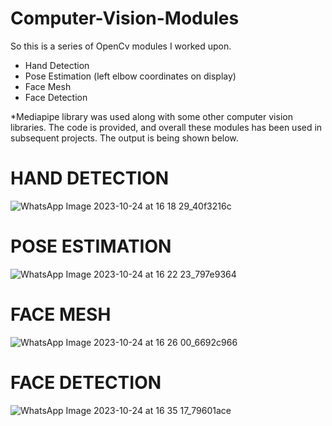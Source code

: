 # Computer-Vision-Modules



So this is a series of OpenCv modules I worked upon.
* Hand Detection
* Pose Estimation (left elbow coordinates on display)
* Face Mesh
* Face Detection







*Mediapipe library was used along with some other computer vision libraries. The code is provided, and overall these modules has been used in subsequent projects. 
The output is being shown below.




# HAND DETECTION
![WhatsApp Image 2023-10-24 at 16 18 29_40f3216c](https://github.com/Prayag-Chawla/Computer-Vision-Modules/assets/92213377/726eaa89-4799-4a61-918e-a570947d3493)


# POSE ESTIMATION
![WhatsApp Image 2023-10-24 at 16 22 23_797e9364](https://github.com/Prayag-Chawla/Computer-Vision-Modules/assets/92213377/01092a0d-da2a-4145-ade0-55602b80d88a)

# FACE MESH

![WhatsApp Image 2023-10-24 at 16 26 00_6692c966](https://github.com/Prayag-Chawla/Computer-Vision-Modules/assets/92213377/b7b981be-a000-443d-9abe-1a7de74c7dc9)



# FACE DETECTION

![WhatsApp Image 2023-10-24 at 16 35 17_79601ace](https://github.com/Prayag-Chawla/Computer-Vision-Modules/assets/92213377/a1a77f74-c749-459e-bb1e-dcb1c6cb9d2a)
